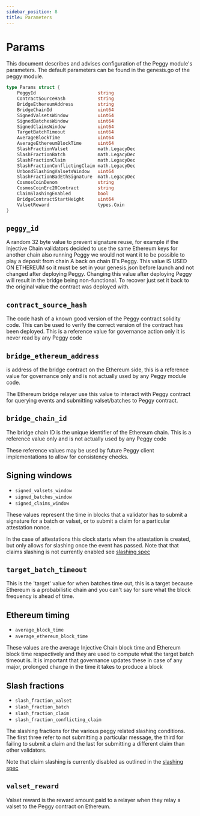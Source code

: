 ```yaml
---
sidebar_position: 8
title: Parameters
---
```


# Params

This document describes and advises configuration of the Peggy module's parameters. The default parameters can be found in the genesis.go of the peggy module.

```go
type Params struct {
	PeggyId                       string                                 
	ContractSourceHash            string                                 
	BridgeEthereumAddress         string                                 
	BridgeChainId                 uint64                                 
	SignedValsetsWindow           uint64                                 
	SignedBatchesWindow           uint64                                 
	SignedClaimsWindow            uint64                                 
	TargetBatchTimeout            uint64                                 
	AverageBlockTime              uint64                                 
	AverageEthereumBlockTime      uint64                                 
	SlashFractionValset           math.LegacyDec 
	SlashFractionBatch            math.LegacyDec 
	SlashFractionClaim            math.LegacyDec 
	SlashFractionConflictingClaim math.LegacyDec 
	UnbondSlashingValsetsWindow   uint64  
	SlashFractionBadEthSignature  math.LegacyDec 
	CosmosCoinDenom               string  
	CosmosCoinErc20Contract       string  
	ClaimSlashingEnabled          bool    
	BridgeContractStartHeight     uint64  
	ValsetReward                  types.Coin
}
```

## `peggy_id`

A random 32 byte value to prevent signature reuse, for example if the Injective Chain validators decided to use the same Ethereum keys for another chain also running Peggy we would not want it to be possible to play a deposit from chain A back on chain B's Peggy. This value IS USED ON ETHEREUM so it must be set in your genesis.json before launch and not changed after deploying Peggy. Changing this value after deploying Peggy will result in the bridge being non-functional. To recover just set it back to the original value the contract was deployed with.

## `contract_source_hash`

The code hash of a known good version of the Peggy contract solidity code. This can be used to verify the correct version of the contract has been deployed. This is a reference value for governance action only it is never read by any Peggy code

## `bridge_ethereum_address`

is address of the bridge contract on the Ethereum side, this is a reference value for governance only and is not actually used by any Peggy module code.

The Ethereum bridge relayer use this value to interact with Peggy contract for querying events and submitting valset/batches to Peggy contract.

## `bridge_chain_id`

The bridge chain ID is the unique identifier of the Ethereum chain. This is a reference value only and is not actually used by any Peggy code

These reference values may be used by future Peggy client implementations to allow for consistency checks.

## Signing windows

* `signed_valsets_window`
* `signed_batches_window`
* `signed_claims_window`

These values represent the time in blocks that a validator has to submit a signature for a batch or valset, or to submit a claim for a particular attestation nonce.

In the case of attestations this clock starts when the attestation is created, but only allows for slashing once the event has passed. Note that that claims slashing is not currently enabled see [slashing spec](05_slashing.md)

## `target_batch_timeout`

This is the 'target' value for when batches time out, this is a target because Ethereum is a probabilistic chain and you can't say for sure what the block frequency is ahead of time.

## Ethereum timing

* `average_block_time`
* `average_ethereum_block_time`

These values are the average Injective Chain block time and Ethereum block time respectively and they are used to compute what the target batch timeout is. It is important that governance updates these in case of any major, prolonged change in the time it takes to produce a block

## Slash fractions

* `slash_fraction_valset`
* `slash_fraction_batch`
* `slash_fraction_claim`
* `slash_fraction_conflicting_claim`

The slashing fractions for the various peggy related slashing conditions. The first three refer to not submitting a particular message, the third for failing to submit a claim and the last for submitting a different claim than other validators.

Note that claim slashing is currently disabled as outlined in the [slashing spec](05_slashing.md)

## `valset_reward`

Valset reward is the reward amount paid to a relayer when they relay a valset to the Peggy contract on Ethereum.
